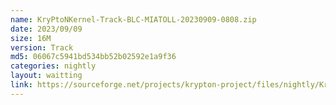 ```yaml
---
name: KryPtoNKernel-Track-BLC-MIATOLL-20230909-0808.zip
date: 2023/09/09
size: 16M
version: Track
md5: 06067c5941bd534bb52b02592e1a9f36
categories: nightly
layout: waitting
link: https://sourceforge.net/projects/krypton-project/files/nightly/KryPtoNKernel-Track-BLC-MIATOLL-20230909-0808.zip
---
```

